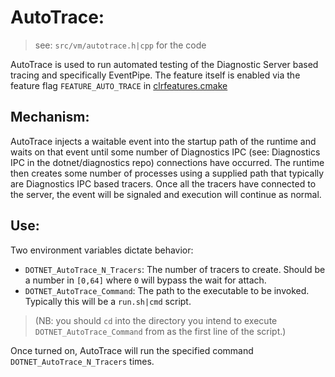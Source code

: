 # AutoTrace:

> see: `src/vm/autotrace.h|cpp` for the code

AutoTrace is used to run automated testing of the Diagnostic Server based tracing and specifically
EventPipe.  The feature itself is enabled via the feature flag `FEATURE_AUTO_TRACE` in [clrfeatures.cmake](../../../../src/coreclr/clrfeatures.cmake)

## Mechanism:

AutoTrace injects a waitable event into the startup path of the runtime and waits on that event until
some number of Diagnostics IPC (see: Diagnostics IPC in the dotnet/diagnostics repo) connections have occurred.
The runtime then creates some number of processes using a supplied path that typically are Diagnostics IPC based tracers.
Once all the tracers have connected to the server, the event will be signaled and execution will continue as normal.

## Use:

Two environment variables dictate behavior:
- `DOTNET_AutoTrace_N_Tracers`: The number of tracers to create.  Should be a number in `[0,64]` where `0` will bypass the wait for attach.
- `DOTNET_AutoTrace_Command`: The path to the executable to be invoked.  Typically this will be a `run.sh|cmd` script.

> (NB: you should `cd` into the directory you intend to execute `DOTNET_AutoTrace_Command` from as the first line of the script.)

Once turned on, AutoTrace will run the specified command `DOTNET_AutoTrace_N_Tracers` times.
